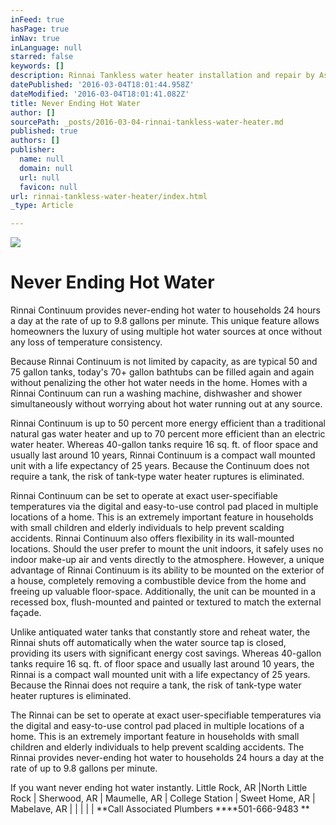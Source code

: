 ```yaml
---
inFeed: true
hasPage: true
inNav: true
inLanguage: null
starred: false
keywords: []
description: Rinnai Tankless water heater installation and repair by Associated Plumbers 501-666-9483
datePublished: '2016-03-04T18:01:44.958Z'
dateModified: '2016-03-04T18:01:41.082Z'
title: Never Ending Hot Water
author: []
sourcePath: _posts/2016-03-04-rinnai-tankless-water-heater.md
published: true
authors: []
publisher:
  name: null
  domain: null
  url: null
  favicon: null
url: rinnai-tankless-water-heater/index.html
_type: Article

---
```

![](https://imgflo.herokuapp.com/graph/vahj1ThiexotieMo/e827f286cca78e425112dc1aae1a0f2e/passthrough.jpg?height=365&input=https%3A%2F%2Fs3-us-west-2.amazonaws.com%2Fthe-grid-img%2Fp%2Fe41ed41abb0597588b3b394bd644f2f1ac91c7c5.jpg&width=750)

# Never Ending Hot Water

Rinnai Continuum provides never-ending hot water to households 24 hours a day at the rate of up to 9.8 gallons per minute.
This unique feature allows homeowners the luxury of using multiple hot water sources at once without any loss of temperature consistency. 

Because Rinnai Continuum is not limited by capacity, as are typical 50 and 75 gallon tanks, today's 70+ gallon bathtubs can be filled again and again without penalizing the other hot water needs in the home.
Homes with a Rinnai Continuum can run a washing machine, dishwasher and shower simultaneously without worrying about hot water running out at any source. 

Rinnai Continuum is up to 50 percent more energy efficient than a traditional natural gas water heater and up to 70 percent more efficient than an electric water heater. Whereas 40-gallon tanks require 16 sq. ft. of floor space and usually last around 10 years, Rinnai Continuum is a compact wall mounted unit with a life expectancy of 25 years. Because the Continuum does not require a tank, the risk of tank-type water heater ruptures is eliminated. 

Rinnai Continuum can be set to operate at exact user-specifiable temperatures via the digital and easy-to-use control pad placed in multiple locations of a home. This is an extremely important feature in households with small children and elderly individuals to help prevent scalding accidents. Rinnai Continuum also offers flexibility in its wall-mounted locations. Should the user prefer to mount the unit indoors, it safely uses no indoor make-up air and vents directly to the atmosphere. However, a unique advantage of Rinnai Continuum is its ability to be mounted on the exterior of a house, completely removing a combustible device from the home and freeing up valuable floor-space. Additionally, the unit can be mounted in a recessed box, flush-mounted and painted or textured to match the external façade. 

Unlike antiquated water tanks that constantly store and reheat water, the Rinnai shuts off automatically when the water source tap is closed, providing its users with significant energy cost savings. Whereas 40-gallon tanks require 16 sq. ft. of floor space and usually last around 10 years, the Rinnai is a compact wall mounted unit with a life expectancy of 25 years. Because the Rinnai does not require a tank, the risk of tank-type water heater ruptures is eliminated. 

The Rinnai can be set to operate at exact user-specifiable temperatures via the digital and easy-to-use control pad placed in multiple locations of a home. This is an extremely important feature in households with small children and elderly individuals to help prevent scalding accidents.
The Rinnai provides never-ending hot water to households 24 hours a day at the rate of up to 9.8 gallons per minute.

If you want never ending hot water instantly. Little Rock, AR |North Little Rock | Sherwood, AR | Maumelle, AR | College Station | Sweet Home, AR | Mabelave, AR | | | | | **Call Associated Plumbers ****501-666-9483 **